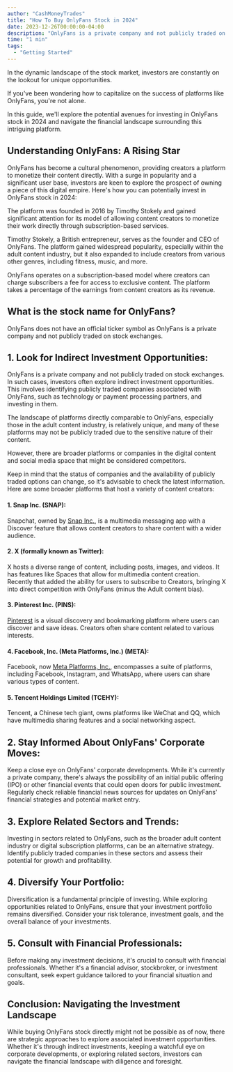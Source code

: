 ```yaml
---
author: "CashMoneyTrades"
title: "How To Buy OnlyFans Stock in 2024"
date: 2023-12-26T00:00:00-04:00
description: "OnlyFans is a private company and not publicly traded on stock exchanges. Consider alternative options for an indirect investment opportunity into OnlyFans."
time: "1 min"
tags:
  - "Getting Started"
---
```


In the dynamic landscape of the stock market, investors are constantly on the lookout for unique opportunities. 

If you've been wondering how to capitalize on the success of platforms like OnlyFans, you're not alone. 

In this guide, we'll explore the potential avenues for investing in OnlyFans stock in 2024 and navigate the financial landscape surrounding this intriguing platform.

## **Understanding OnlyFans: A Rising Star**

OnlyFans has become a cultural phenomenon, providing creators a platform to monetize their content directly. With a surge in popularity and a significant user base, investors are keen to explore the prospect of owning a piece of this digital empire. Here's how you can potentially invest in OnlyFans stock in 2024:

The platform was founded in 2016 by Timothy Stokely and gained significant attention for its model of allowing content creators to monetize their work directly through subscription-based services.

Timothy Stokely, a British entrepreneur, serves as the founder and CEO of OnlyFans. The platform gained widespread popularity, especially within the adult content industry, but it also expanded to include creators from various other genres, including fitness, music, and more.

OnlyFans operates on a subscription-based model where creators can charge subscribers a fee for access to exclusive content. The platform takes a percentage of the earnings from content creators as its revenue.

## What is the stock name for OnlyFans?

OnlyFans does not have an official ticker symbol as OnlyFans is a private company and not publicly traded on stock exchanges. 


## **1. Look for Indirect Investment Opportunities:**

OnlyFans is a private company and not publicly traded on stock exchanges. In such cases, investors often explore indirect investment opportunities. This involves identifying publicly traded companies associated with OnlyFans, such as technology or payment processing partners, and investing in them.

The landscape of platforms directly comparable to OnlyFans, especially those in the adult content industry, is relatively unique, and many of these platforms may not be publicly traded due to the sensitive nature of their content. 

However, there are broader platforms or companies in the digital content and social media space that might be considered competitors. 

Keep in mind that the status of companies and the availability of publicly traded options can change, so it's advisable to check the latest information. Here are some broader platforms that host a variety of content creators:

#### 1. Snap Inc. (SNAP):

Snapchat, owned by [Snap Inc.](/stocks/snap/), is a multimedia messaging app with a Discover feature that allows content creators to share content with a wider audience.

#### 2. X (formally known as Twitter):

X hosts a diverse range of content, including posts, images, and videos. It has features like Spaces that allow for multimedia content creation. Recently that added the ability for users to subscribe to Creators, bringing X into direct competition with OnlyFans (minus the Adult content bias).

#### 3. Pinterest Inc. (PINS):

[Pinterest](/stocks/pins/) is a visual discovery and bookmarking platform where users can discover and save ideas. Creators often share content related to various interests.

#### 4. Facebook, Inc. (Meta Platforms, Inc.) (META):

Facebook, now [Meta Platforms, Inc.](/stocks/meta/), encompasses a suite of platforms, including Facebook, Instagram, and WhatsApp, where users can share various types of content.

#### 5. Tencent Holdings Limited (TCEHY):

Tencent, a Chinese tech giant, owns platforms like WeChat and QQ, which have multimedia sharing features and a social networking aspect.

## **2. Stay Informed About OnlyFans' Corporate Moves:**

Keep a close eye on OnlyFans' corporate developments. While it's currently a private company, there's always the possibility of an initial public offering (IPO) or other financial events that could open doors for public investment. Regularly check reliable financial news sources for updates on OnlyFans' financial strategies and potential market entry.

## **3. Explore Related Sectors and Trends:**

Investing in sectors related to OnlyFans, such as the broader adult content industry or digital subscription platforms, can be an alternative strategy. Identify publicly traded companies in these sectors and assess their potential for growth and profitability.

## **4. Diversify Your Portfolio:**

Diversification is a fundamental principle of investing. While exploring opportunities related to OnlyFans, ensure that your investment portfolio remains diversified. Consider your risk tolerance, investment goals, and the overall balance of your investments.

## **5. Consult with Financial Professionals:**

Before making any investment decisions, it's crucial to consult with financial professionals. Whether it's a financial advisor, stockbroker, or investment consultant, seek expert guidance tailored to your financial situation and goals.

## **Conclusion: Navigating the Investment Landscape**

While buying OnlyFans stock directly might not be possible as of now, there are strategic approaches to explore associated investment opportunities. Whether it's through indirect investments, keeping a watchful eye on corporate developments, or exploring related sectors, investors can navigate the financial landscape with diligence and foresight.

